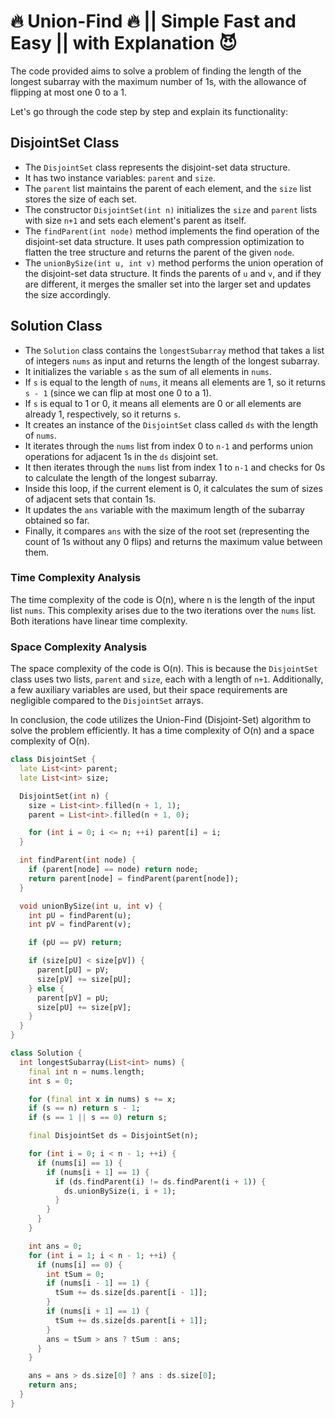 # 🔥 Union-Find 🔥 || Simple Fast and Easy || with Explanation 😈

The code provided aims to solve a problem of finding the length of the longest subarray with the maximum number of 1s, with the allowance of flipping at most one 0 to a 1.

Let's go through the code step by step and explain its functionality:

## DisjointSet Class

- The `DisjointSet` class represents the disjoint-set data structure.
- It has two instance variables: `parent` and `size`.
- The `parent` list maintains the parent of each element, and the `size` list stores the size of each set.
- The constructor `DisjointSet(int n)` initializes the `size` and `parent` lists with size `n+1` and sets each element's parent as itself.
- The `findParent(int node)` method implements the find operation of the disjoint-set data structure. It uses path compression optimization to flatten the tree structure and returns the parent of the given `node`.
- The `unionBySize(int u, int v)` method performs the union operation of the disjoint-set data structure. It finds the parents of `u` and `v`, and if they are different, it merges the smaller set into the larger set and updates the size accordingly.

## Solution Class

- The `Solution` class contains the `longestSubarray` method that takes a list of integers `nums` as input and returns the length of the longest subarray.
- It initializes the variable `s` as the sum of all elements in `nums`.
- If `s` is equal to the length of `nums`, it means all elements are 1, so it returns `s - 1` (since we can flip at most one 0 to a 1).
- If `s` is equal to 1 or 0, it means all elements are 0 or all elements are already 1, respectively, so it returns `s`.
- It creates an instance of the `DisjointSet` class called `ds` with the length of `nums`.
- It iterates through the `nums` list from index 0 to `n-1` and performs union operations for adjacent 1s in the `ds` disjoint set.
- It then iterates through the `nums` list from index 1 to `n-1` and checks for 0s to calculate the length of the longest subarray.
- Inside this loop, if the current element is 0, it calculates the sum of sizes of adjacent sets that contain 1s.
- It updates the `ans` variable with the maximum length of the subarray obtained so far.
- Finally, it compares `ans` with the size of the root set (representing the count of 1s without any 0 flips) and returns the maximum value between them.

### Time Complexity Analysis

The time complexity of the code is O(n), where n is the length of the input list `nums`. This complexity arises due to the two iterations over the `nums` list. Both iterations have linear time complexity.

### Space Complexity Analysis

The space complexity of the code is O(n). This is because the `DisjointSet` class uses two lists, `parent` and `size`, each with a length of `n+1`. Additionally, a few auxiliary variables are used, but their space requirements are negligible compared to the `DisjointSet` arrays.

In conclusion, the code utilizes the Union-Find (Disjoint-Set) algorithm to solve the problem efficiently. It has a time complexity of O(n) and a space complexity of O(n).

```dart
class DisjointSet {
  late List<int> parent;
  late List<int> size;

  DisjointSet(int n) {
    size = List<int>.filled(n + 1, 1);
    parent = List<int>.filled(n + 1, 0);

    for (int i = 0; i <= n; ++i) parent[i] = i;
  }

  int findParent(int node) {
    if (parent[node] == node) return node;
    return parent[node] = findParent(parent[node]);
  }

  void unionBySize(int u, int v) {
    int pU = findParent(u);
    int pV = findParent(v);

    if (pU == pV) return;

    if (size[pU] < size[pV]) {
      parent[pU] = pV;
      size[pV] += size[pU];
    } else {
      parent[pV] = pU;
      size[pU] += size[pV];
    }
  }
}

class Solution {
  int longestSubarray(List<int> nums) {
    final int n = nums.length;
    int s = 0;

    for (final int x in nums) s += x;
    if (s == n) return s - 1;
    if (s == 1 || s == 0) return s;

    final DisjointSet ds = DisjointSet(n);

    for (int i = 0; i < n - 1; ++i) {
      if (nums[i] == 1) {
        if (nums[i + 1] == 1) {
          if (ds.findParent(i) != ds.findParent(i + 1)) {
            ds.unionBySize(i, i + 1);
          }
        }
      }
    }

    int ans = 0;
    for (int i = 1; i < n - 1; ++i) {
      if (nums[i] == 0) {
        int tSum = 0;
        if (nums[i - 1] == 1) {
          tSum += ds.size[ds.parent[i - 1]];
        }
        if (nums[i + 1] == 1) {
          tSum += ds.size[ds.parent[i + 1]];
        }
        ans = tSum > ans ? tSum : ans;
      }
    }

    ans = ans > ds.size[0] ? ans : ds.size[0];
    return ans;
  }
}
```

